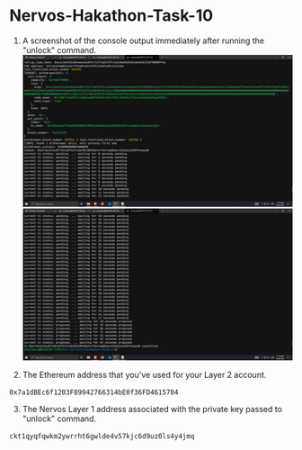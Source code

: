 # Nervos-Hakathon-Task-10

1. A screenshot of the console output immediately after running the "unlock" command.
![image](unlock_1.png)
![image](unlock_2.png)

2. The Ethereum address that you've used for your Layer 2 account.
```
0x7a1dBEc6f1203F89942766314bE0f36FD4615704
```

3. The Nervos Layer 1 address associated with the private key passed to "unlock" command.
```
ckt1qyqfqwkm2ywrrht6gwlde4v57kjc6d9uz0ls4y4jmq
```
